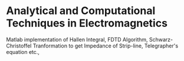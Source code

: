 # Analytical and Computational Techniques in Electromagnetics

Matlab implementation of Hallen Integral, FDTD Algorithm, Schwarz-Christoffel Tranformation to get Impedance of Strip-line, Telegrapher's equation etc., 


